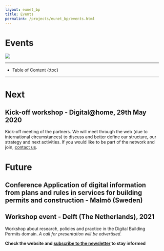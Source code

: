 ```yaml
---
layout: eunet_bp
title: Events
permalink: /projects/eunet_bp/events.html
---
```




<h1>Events</h1>


<div class="row">
  <div class="col-sm-12 col-xs-12"><img class="img-responsive" src="{{ "/projects/eunet_bp/img/provheader3.png" }}" style="max-height: 300px"></div>
</div>


- - -

* Table of Content
{:toc}

- - -

# Next

## Kick-off workshop - Digital@home, 29th May 2020 

Kick-off meeting of the partners. We will meet through the web (due to international circumstances) to discuss and better define our structure, our strategy and next activities. If you would like to be part of the network and join, [contact us](f.noardo@tudelft.nl).

# Future

## Conference Application of digital information from plans and rules in services for building permits and construction -  Malmö (Sweden)


## Workshop event - Delft (The Netherlands), 2021

Workshop about research, policies and practice in the Digital Building Permits domain. *A call for presentation will be advertised.*

**Check the website and [subscribe to the newsletter](https://tinyletter.com/EuropeanNetwork4DigitalBuildingPermission) to stay informed**

<!--
# Past

## 
-->
